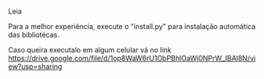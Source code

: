 Leia

Para a melhor experiência, execute o "install.py" para instalação automática das bibliotécas.

Caso queira executalo em algum celular vá no link https://drive.google.com/file/d/1op8WaW6rU1ObPBhlOaWj0NPrW_IBAl8N/view?usp=sharing
